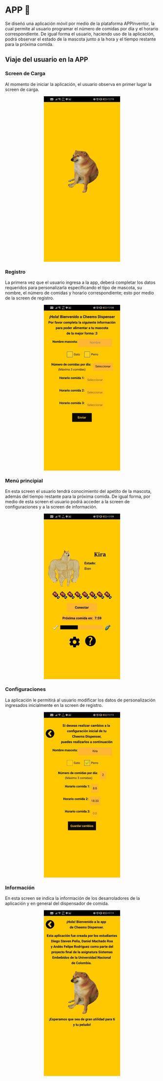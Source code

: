 # APP :calling:
Se diseñó una aplicación móvil por medio de la plataforma APPInventor, la cual permite al usuario programar el número de comidas por día y el horario correspondiente. De igual forma el usuario, haciendo uso de la aplicación, podrá observar el estado de la mascota junto a la hora y el tiempo restante para la próxima comida.

## Viaje del usuario en la APP

### Screen de Carga

Al momento de iniciar la aplicación, el usuario observa en primer lugar la screen de carga. 

<p align="center">
  <img src="inicio.jpeg" align="center" width = 250>
</p>

### Registro

La primera vez que el usuario ingresa a la app, deberá completar los datos requeridos para personalizarla especificando el tipo de mascota, su nombre, el número de comidas y  horario correspondiente; esto por medio de la screen de registro. 

<p align="center">
  <img src="registro.jpeg" align="center" width = 250>
</p>

### Menú principial 

En esta screen el usuario tendrá conocimiento del apetito de la mascota, además del tiempo restante para la próxima comida. De igual forma, por medio de esta screen el usuario podrá acceder a la screen de configuraciones y a la screen de información.

<p align="center">
  <img src="main.jpeg" align="center" width = 250>
</p>

### Configuraciones

La aplicación le permitirá al usuario modificar los datos de personalización ingresados inicialmente en la screen de registro.

<p align="center">
  <img src="configuracion.jpeg" align="center" width = 250>
</p>

### Información 

En esta screen se indíca la información de los desarroladores de la aplicación y en general del dispensador de comida. 

<p align="center">
  <img src="info.jpeg" align="center" width = 250>
</p>


